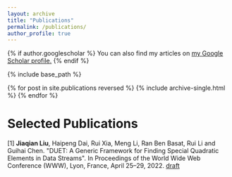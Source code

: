 ```yaml
---
layout: archive
title: "Publications"
permalink: /publications/
author_profile: true
---
```


{% if author.googlescholar %}
  You can also find my articles on <u><a href="{{author.googlescholar}}">my Google Scholar profile</a>.</u>
{% endif %}

{% include base_path %}

{% for post in site.publications reversed %}
  {% include archive-single.html %}
{% endfor %}


# Selected Publications

[1] **Jiaqian Liu**, Haipeng Dai, Rui Xia, Meng Li, Ran Ben Basat, Rui Li and Guihai Chen. "DUET: A Generic Framework for Finding Special Quadratic Elements in Data Streams". In Proceedings of the World Wide Web Conference (WWW), Lyon, France, April 25–29, 2022. [draft](https://github.com/Tay-13/Tay-13.github.io/blob/master/files/paper1.pdf)
